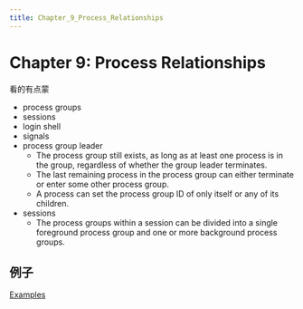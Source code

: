 ```yaml
---
title: Chapter_9_Process_Relationships
---
```


# Chapter 9: Process Relationships

看的有点蒙

- process groups
- sessions
- login shell
- signals
- process group leader
    - The process group still exists, as long as at least one process is in the group, regardless of whether the group leader terminates.
    - The last remaining process in the process group can either terminate or enter some other process group.
    - A process can set the process group ID of only itself or any of its children.
- sessions
    - The process groups within a session can be divided into a single foreground process group and one or more background process groups.

## 例子

[Examples](Chapter%209%20Process%20Relationships/Examples.csv)